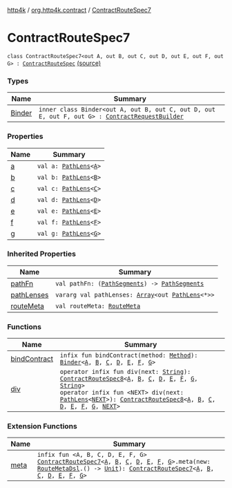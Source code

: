 [http4k](../../index.md) / [org.http4k.contract](../index.md) / [ContractRouteSpec7](./index.md)

# ContractRouteSpec7

`class ContractRouteSpec7<out A, out B, out C, out D, out E, out F, out G> : `[`ContractRouteSpec`](../-contract-route-spec/index.md) [(source)](https://github.com/http4k/http4k/blob/master/http4k-contract/src/main/kotlin/org/http4k/contract/routeSpec.kt#L124)

### Types

| Name | Summary |
|---|---|
| [Binder](-binder/index.md) | `inner class Binder<out A, out B, out C, out D, out E, out F, out G> : `[`ContractRequestBuilder`](../-contract-route-spec/-contract-request-builder/index.md) |

### Properties

| Name | Summary |
|---|---|
| [a](a.md) | `val a: `[`PathLens`](../../org.http4k.lens/-path-lens/index.md)`<`[`A`](-binder/index.md#A)`>` |
| [b](b.md) | `val b: `[`PathLens`](../../org.http4k.lens/-path-lens/index.md)`<`[`B`](-binder/index.md#B)`>` |
| [c](c.md) | `val c: `[`PathLens`](../../org.http4k.lens/-path-lens/index.md)`<`[`C`](-binder/index.md#C)`>` |
| [d](d.md) | `val d: `[`PathLens`](../../org.http4k.lens/-path-lens/index.md)`<`[`D`](-binder/index.md#D)`>` |
| [e](e.md) | `val e: `[`PathLens`](../../org.http4k.lens/-path-lens/index.md)`<`[`E`](-binder/index.md#E)`>` |
| [f](f.md) | `val f: `[`PathLens`](../../org.http4k.lens/-path-lens/index.md)`<`[`F`](-binder/index.md#F)`>` |
| [g](g.md) | `val g: `[`PathLens`](../../org.http4k.lens/-path-lens/index.md)`<`[`G`](-binder/index.md#G)`>` |

### Inherited Properties

| Name | Summary |
|---|---|
| [pathFn](../-contract-route-spec/path-fn.md) | `val pathFn: (`[`PathSegments`](../-path-segments/index.md)`) -> `[`PathSegments`](../-path-segments/index.md) |
| [pathLenses](../-contract-route-spec/path-lenses.md) | `vararg val pathLenses: `[`Array`](https://kotlinlang.org/api/latest/jvm/stdlib/kotlin/-array/index.html)`<out `[`PathLens`](../../org.http4k.lens/-path-lens/index.md)`<*>>` |
| [routeMeta](../-contract-route-spec/route-meta.md) | `val routeMeta: `[`RouteMeta`](../-route-meta/index.md) |

### Functions

| Name | Summary |
|---|---|
| [bindContract](bind-contract.md) | `infix fun bindContract(method: `[`Method`](../../org.http4k.core/-method/index.md)`): `[`Binder`](-binder/index.md)`<`[`A`](-binder/index.md#A)`, `[`B`](-binder/index.md#B)`, `[`C`](-binder/index.md#C)`, `[`D`](-binder/index.md#D)`, `[`E`](-binder/index.md#E)`, `[`F`](-binder/index.md#F)`, `[`G`](-binder/index.md#G)`>` |
| [div](div.md) | `operator infix fun div(next: `[`String`](https://kotlinlang.org/api/latest/jvm/stdlib/kotlin/-string/index.html)`): `[`ContractRouteSpec8`](../-contract-route-spec8/index.md)`<`[`A`](-binder/index.md#A)`, `[`B`](-binder/index.md#B)`, `[`C`](-binder/index.md#C)`, `[`D`](-binder/index.md#D)`, `[`E`](-binder/index.md#E)`, `[`F`](-binder/index.md#F)`, `[`G`](-binder/index.md#G)`, `[`String`](https://kotlinlang.org/api/latest/jvm/stdlib/kotlin/-string/index.html)`>`<br>`operator infix fun <NEXT> div(next: `[`PathLens`](../../org.http4k.lens/-path-lens/index.md)`<`[`NEXT`](div.md#NEXT)`>): `[`ContractRouteSpec8`](../-contract-route-spec8/index.md)`<`[`A`](-binder/index.md#A)`, `[`B`](-binder/index.md#B)`, `[`C`](-binder/index.md#C)`, `[`D`](-binder/index.md#D)`, `[`E`](-binder/index.md#E)`, `[`F`](-binder/index.md#F)`, `[`G`](-binder/index.md#G)`, `[`NEXT`](div.md#NEXT)`>` |

### Extension Functions

| Name | Summary |
|---|---|
| [meta](../meta.md) | `infix fun <A, B, C, D, E, F, G> `[`ContractRouteSpec7`](./index.md)`<`[`A`](../meta.md#A)`, `[`B`](../meta.md#B)`, `[`C`](../meta.md#C)`, `[`D`](../meta.md#D)`, `[`E`](../meta.md#E)`, `[`F`](../meta.md#F)`, `[`G`](../meta.md#G)`>.meta(new: `[`RouteMetaDsl`](../-route-meta-dsl/index.md)`.() -> `[`Unit`](https://kotlinlang.org/api/latest/jvm/stdlib/kotlin/-unit/index.html)`): `[`ContractRouteSpec7`](./index.md)`<`[`A`](../meta.md#A)`, `[`B`](../meta.md#B)`, `[`C`](../meta.md#C)`, `[`D`](../meta.md#D)`, `[`E`](../meta.md#E)`, `[`F`](../meta.md#F)`, `[`G`](../meta.md#G)`>` |
